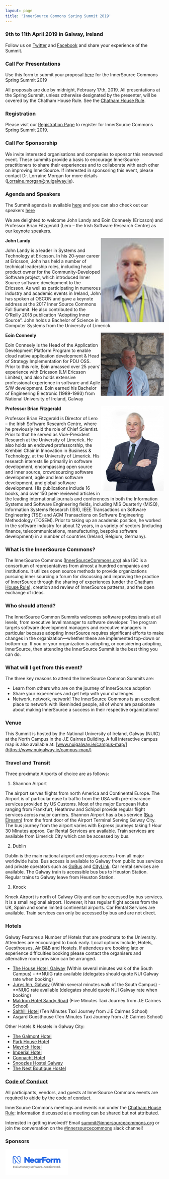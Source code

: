 ```yaml
---
layout: page
title: 'InnerSource Commons Spring Summit 2019'
---
```

### 9th to 11th April 2019 in Galway, Ireland
Follow us on [Twitter](https://twitter.com/Commons2019) and [Facebook](https://www.facebook.com/InnerSourceCommonsSpringSummit2019) and share your experience of the Summit.

### Call For Presentations
Use this form to submit your proposal [here](https://tinyurl.com/ycuxbjbe) for the InnerSource Commons Spring Summit 2019

All proposals are due by midnight, February 17th, 2019. All presentations at the Spring Summit, unless otherwise designated by the presenter, will be covered by the Chatham House Rule. See the [Chatham House Rule](https://www.chathamhouse.org/about/chatham-house-rule). 

### Registration
Please visit our [Registration Page](https://innersourcesummit2019.brownpapertickets.com/) to register for InnerSource Commons Spring Summit 2019.

### Call For Sponsorship
We invite interested organisations and companies to sponsor this renowned event. These summits provide a basis to encourage InnerSource practitioners to share their experiences and to collaborate with each other on improving InnerSource. If interested in sponsoring this event, please contact Dr. Lorraine Morgan for more details (Lorraine.morgan@nuigalway.ie).

### Agenda and Speakers
The Summit agenda is available [here](https://innersourcecommons.org/events/isc-spring-2019-agenda/) and you can also check out our speakers [here](https://innersourcecommons.org/events/isc-spring-2019-speakers/) 

We are delighted to welcome John Landy and Eoin Conneely (Ericsson) and Professor Brian Fitzgerald (Lero – the Irish Software Research Centre) as our keynote speakers.

<img alt="John Landy photo" src="/assets/img/John-Lundy.jpg" width="200" align="right"/>

**John Landy**

John Landy is a leader in Systems and Technology at Ericsson.  In his 20-year career at Ericsson, John has held a number of technical leadership roles, including head product owner for the Community-Developed Software project, which introduced Inner Source software development to the Ericsson. As well as participating in numerous industry and academic events in Ireland,  John has spoken at OSCON and gave a keynote address at the 2017 Inner Source Commons Fall Summit.  He also contributed to the O’Reilly 2018 publication “Adopting Inner Source”. John holds a Bachelor of Science in Computer Systems from the University of Limerick. 

<img alt="Eoin Conneely photo" src="/assets/img/Eoin-Cooneely.jpg" width="200" align="right"/>

**Eoin Conneely**

Eoin Conneely is the Head of the Application Development Platform Program to enable cloud native application development & Head of Strategy Implementation for PDU OSS. Prior to this role, Eoin amassed over 25 years’ experience with Ericsson (LM Ericsson Limited), and also holds extensive professional experience in software and Agile S/W development. Eoin earned his Bachelor of Engineering Electronic (1989-1993) from National University of Ireland, Galway

<img alt="Brian Fitzgerald photo" src="/assets/img/Brian-Fitzgerald.jpg" width="200" align="right"/>

**Professor Brian Fitzgerald**

Professor Brian Fitzgerald is Director of Lero – the Irish Software Research Centre, where he previously held the role of Chief Scientist.  Prior to that he served as Vice-President Research at the University of Limerick. He also holds an endowed professorship, the Krehbiel Chair in Innovation in Business & Technology, at the University of Limerick.  His research interests lie primarily in software development, encompassing open source and inner source, crowdsourcing software development, agile and lean software development, and global software development. His publications include 16 books, and over 150 peer-reviewed articles in the leading international journals and conferences in both the Information Systems and Software Engineering fields, including MIS Quarterly (MISQ), Information Systems Research (ISR), IEEE Transactions on Software Engineering (TSE) and ACM Transactions on Software Engineering Methodology (TOSEM). Prior to taking up an academic position, he worked in the software industry for about 12 years, in a variety of sectors (including finance, telecommunications, manufacturing, bespoke software development) in a number of countries (Ireland, Belgium, Germany).


### What is the InnerSource Commons?

The InnerSource Commons ([InnerSourceCommons.org](http://innersourcecommons.org)) aka ISC is a consortium of representatives from almost a hundred companies and institutions. It utilizes open source methods to provide organizations pursuing inner sourcing a forum for discussing and improving the practice of InnerSource through the sharing of experiences (under the [Chatham House Rule](https://www.chathamhouse.org/about/chatham-house-rule)), creation and review of InnerSource patterns, and the open exchange of ideas.
  
### Who should attend?

The InnerSource Common Summits welcomes software professionals at all levels, from executive level manager to software developer.  The program targets software development managers and executive managers in particular because adopting InnerSource requires significant efforts to make changes in the organization—whether these are implemented top-down or bottom-up. If you or your organization is adopting, or considering adopting, InnerSource, then attending the InnerSource Summit is the best thing you can do.
   
### What will I get from this event?

The three key reasons to attend the InnerSource Common Summits are:

* Learn from others who are on the journey of InnerSource adoption
* Share your experiences and get help with your challenges
* Network, network, network! The InnerSource Commons is an excellent place to network with likeminded people, all of whom are passionate about making InnerSource a success in their respective organizations!

### Venue
This Summit is hosted by the National University of Ireland, Galway (NUIG) at the North Campus in the J.E Cairnes Building. A full interactive campus map is also available at: [www.nuigalway.ie/campus-map/](https://www.nuigalway.ie/campus-map/)

### Travel and Transit

Three proximate Airports of choice are as follows:

1. Shannon Airport

The airport serves flights from north America and Continental Europe. The Airport is of particular ease to traffic from the USA with pre-clearance services provided by US Customs. Most of the major European Hubs ranging from Frankfurt, Heathrow and Schipol provide regular flight services across major carriers. Shannon Airport has a bus service ([Bus Éireann](https://expressway.ie/shannonairport)) from the front door of the Airport Terminal Serving Galway City. The bus journey from the airport varies with Express journeys taking 1 Hour 30 Minutes approx. Car Rental Services are available. Train services are available from Limerick City which can be accessed by bus.

2. Dublin

Dublin is the main national airport and enjoys access from all major worldwide hubs. Bus access is available to Galway from public bus services and private operators such as [GoBus](https://www.gobus.ie/) and [CityLink](https://www.citylink.ie/). Car rental services are available. The Galway train is accessible bus bus to Heuston Station. Regular trains to Galway leave from Heuston Station.

3. Knock

Knock Airport is north of Galway City and can be accessed by bus services. It is a small regional airport. However, it has regular flight access from the UK, Spain and some limited continental airports. Car Rental Services are available. Train services can only be accessed by bus and are not direct.

### Hotels
Galway Features a Number of Hotels that are proximate to the University. Attendees are encouraged to book early. Local options Include, Hotels, Guesthouses, Air B&B and Hostels. If attendees are booking late or experience difficulties booking please contact the organisers and alternative room provision can be arranged.

* [The House Hotel, Galway](https://www.thehousehotel.ie/) (Within several minutes walk of the South Campus) - **NUIG rate available (delegates should quote NUI Galway rate when booking)
* [Jurys Inn, Galway](https://www.jurysinns.com/hotels/galway) (Within several minutes walk of the South Campus) - **NUIG rate available (delegates should quote NUI Galway rate when booking)
* [Maldron Hotel Sandy Road](https://www.maldronhotelsandyroadgalway.com/) (Five Minutes Taxi Journey from J.E Cairnes School)
* [Salthill Hotel](https://www.salthillhotel.com/) (Ten Minutes Taxi Journey from J.E Cairnes School)
* Asgard Guesthouse (Ten Minutes Taxi Journey from J.E Cairnes School)

Other Hotels & Hostels in Galway City:
* [The Galmont Hotel](https://www.thegalmont.com/)
* [Park House Hotel](https://www.booking.com/hotel/ie/park-house.html)
* [Meyrick Hotel](https://www.hotelmeyrick.ie/)
* [Imperial Hotel](https://www.imperialhotelgalway.ie/)
* [Connacht Hotel](https://www.theconnacht.ie/)
* [Snoozles Hostel Galway](https://www.snoozleshostelgalway.ie/) 
* [The Nest Boutique Hostel](http://www.thenestaccommodation.com/) 

### [Code of Conduct](/events/conduct/)

All participants, vendors, and guests at InnerSource Commons events are required to abide by the [code of conduct](/events/conduct/). 

InnerSource Commons meetings and events run under the [Chatham House Rule](https://en.wikipedia.org/wiki/Chatham_House_Rule): information discussed at a meeting can be shared but not attributed.

Interested in getting involved? Email <summit@innersourcecommons.org> or join the conversation on the [#innersourcecommons](https://isc-inviter.herokuapp.com/) slack channel!

 <h3>Sponsors</h3> <p>
    <div style="width:100%">
    <div style="float:left;padding-right:30px;padding-bottom:30px;overflow:auto">
      <img alt="NearForm" width="200" src="/assets/img/NF_Shared_Brand_Assets_logo-with-tagline-positive.png"/>
    </div>
